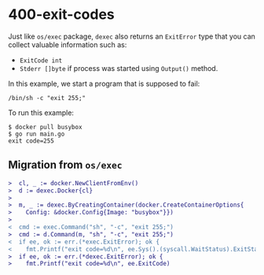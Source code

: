 # 400-exit-codes

Just like `os/exec` package, `dexec` also returns an `ExitError`
type that you can collect valuable information such as:

* `ExitCode int`
* `Stderr []byte` if process was started using `Output()` method.

In this example, we start a program that is supposed to fail:

    /bin/sh -c "exit 255;"

To run this example:

    $ docker pull busybox
    $ go run main.go
    exit code=255

## Migration from `os/exec`

```diff
>  cl, _ := docker.NewClientFromEnv()
>  d := dexec.Docker{cl}
>
>  m, _ := dexec.ByCreatingContainer(docker.CreateContainerOptions{
>    Config: &docker.Config{Image: "busybox"}})
>
<  cmd := exec.Command("sh", "-c", "exit 255;")
>  cmd := d.Command(m, "sh", "-c", "exit 255;")
<  if ee, ok := err.(*exec.ExitError); ok {
<    fmt.Printf("exit code=%d\n", ee.Sys().(syscall.WaitStatus).ExitStatus())
>  if ee, ok := err.(*dexec.ExitError); ok {
>    fmt.Printf("exit code=%d\n", ee.ExitCode)
```

